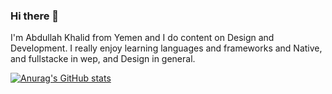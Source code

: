 ### Hi there 👋

I'm Abdullah Khalid from Yemen and I do content on Design and Development. I really enjoy learning languages and frameworks and Native, and fullstacke in wep, and Design in general.

[![Anurag's GitHub stats](https://github-readme-stats.vercel.app/api?username=Abdullah)](https://github.com/anuraghazra/github-readme-stats)


<!--
**AbdullahKhalide/AbdullahKhalide** is a ✨ _special_ ✨ repository because its `README.md` (this file) appears on your GitHub profile.

Here are some ideas to get you started:

- 🔭 I’m currently working on ...
- 🌱 I’m currently learning ...
- 👯 I’m looking to collaborate on ...
- 🤔 I’m looking for help with ...
- 💬 Ask me about ...
- 📫 How to reach me: ...
- 😄 Pronouns: ...
- ⚡ Fun fact: ...
-->

